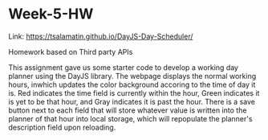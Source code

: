 # Week-5-HW
Link: https://tsalamatin.github.io/DayJS-Day-Scheduler/

Homework based on Third party APIs
 
This assignment gave us some starter code to develop a working day planner using the DayJS library. The webpage displays the normal working hours, inwhich updates the color background accoring to the time of day it is. Red indicates the time field is currently within the hour, Green indicates it is yet to be that hour, and Gray indicates it is past the hour. There is a save button next to each field that will store whatever value is written into the planner of that hour into local storage, which will repopulate the planner's description field upon reloading.
